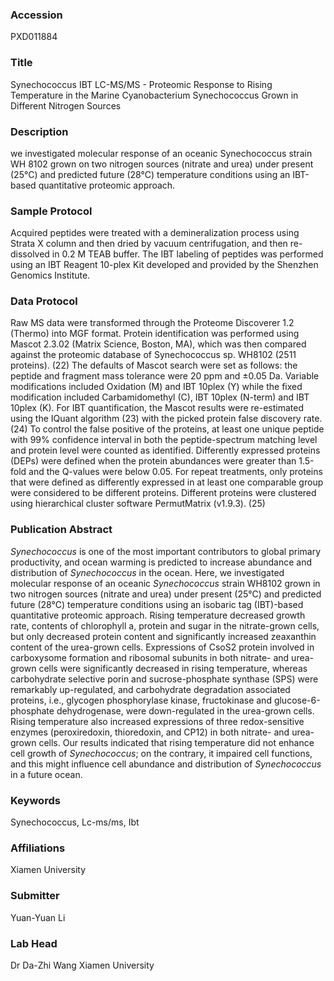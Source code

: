 ### Accession
PXD011884

### Title
Synechococcus IBT LC-MS/MS -  Proteomic Response to Rising Temperature in the Marine Cyanobacterium Synechococcus Grown in Different Nitrogen Sources

### Description
we investigated molecular response of an oceanic Synechococcus strain WH 8102 grown on two nitrogen sources (nitrate and urea) under present (25°C) and predicted future (28°C) temperature conditions using an IBT-based quantitative proteomic approach.

### Sample Protocol
Acquired peptides were treated with a demineralization process using Strata X column and then dried by vacuum centrifugation, and then re-dissolved in 0.2 M TEAB buffer. The IBT labeling of peptides was performed using an IBT Reagent 10-plex Kit developed and provided by the Shenzhen Genomics Institute.

### Data Protocol
Raw MS data were transformed through the Proteome Discoverer 1.2 (Thermo) into MGF format. Protein identification was performed using Mascot 2.3.02 (Matrix Science, Boston, MA), which was then compared against the proteomic database of Synechococcus sp. WH8102 (2511 proteins). (22) The defaults of Mascot search were set as follows: the peptide and fragment mass tolerance were 20 ppm and ±0.05 Da. Variable modifications included Oxidation (M) and IBT 10plex (Y) while the fixed modification included Carbamidomethyl (C), IBT 10plex (N-term) and IBT 10plex (K). For IBT quantification, the Mascot results were re-estimated using the IQuant algorithm (23) with the picked protein false discovery rate. (24) To control the false positive of the proteins, at least one unique peptide with 99% confidence interval in both the peptide-spectrum matching level and protein level were counted as identified. Differently expressed proteins (DEPs) were defined when the protein abundances were greater than 1.5-fold and the Q-values were below 0.05. For repeat treatments, only proteins that were defined as differently expressed in at least one comparable group were considered to be different proteins. Different proteins were clustered using hierarchical cluster software PermutMatrix (v1.9.3). (25)

### Publication Abstract
<i>Synechococcus</i> is one of the most important contributors to global primary productivity, and ocean warming is predicted to increase abundance and distribution of <i>Synechococcus</i> in the ocean. Here, we investigated molecular response of an oceanic <i>Synechococcus</i> strain WH8102 grown in two nitrogen sources (nitrate and urea) under present (25&#xb0;C) and predicted future (28&#xb0;C) temperature conditions using an isobaric tag (IBT)-based quantitative proteomic approach. Rising temperature decreased growth rate, contents of chlorophyll a, protein and sugar in the nitrate-grown cells, but only decreased protein content and significantly increased zeaxanthin content of the urea-grown cells. Expressions of CsoS2 protein involved in carboxysome formation and ribosomal subunits in both nitrate- and urea-grown cells were significantly decreased in rising temperature, whereas carbohydrate selective porin and sucrose-phosphate synthase (SPS) were remarkably up-regulated, and carbohydrate degradation associated proteins, i.e., glycogen phosphorylase kinase, fructokinase and glucose-6-phosphate dehydrogenase, were down-regulated in the urea-grown cells. Rising temperature also increased expressions of three redox-sensitive enzymes (peroxiredoxin, thioredoxin, and CP12) in both nitrate- and urea-grown cells. Our results indicated that rising temperature did not enhance cell growth of <i>Synechococcus</i>; on the contrary, it impaired cell functions, and this might influence cell abundance and distribution of <i>Synechococcus</i> in a future ocean.

### Keywords
Synechococcus, Lc-ms/ms, Ibt

### Affiliations
Xiamen University

### Submitter
Yuan-Yuan Li

### Lab Head
Dr Da-Zhi Wang
Xiamen University


